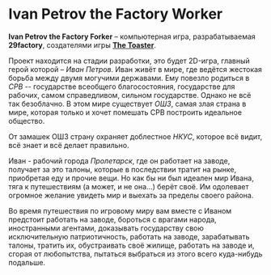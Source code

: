 # Ivan Petrov the Factory Worker

**Ivan Petrov the Factory Forker** – компьютерная игра, разрабатываемая **29factory**, создателями игры [**The Toaster**](http://thetoaster.esy.es/).

Проект находится на стадии разработки, это будет 2D-игра, главный герой которой – *Иван Петров*. Иван живёт в мире, где ведётся жестокая борьба между двумя могучими державами. Ему повезло родиться в *СРВ* -- государстве всеобщего благосостояния, государстве для рабочих, самом справедливом, сильном государстве. Однако не всё так безоблачно. В этом мире существует *ОШЗ*, самая злая страна в мире, которая только и хочет помешать СРВ построить идеальное общество. 

От замашек ОШЗ страну охраняет доблестное *НКУС*, которое всё видит, всё знает и всё делает правильно.

Иван - рабочий города *Пролетарск*, где он работает на заводе, получает за это талоны, которые в последствии тратит на рынке, приобретая еду и прочие вещи. Но как бы ни был идеален мир Ивана, тяга к путешествиям (а может, и не она...) берёт своё. Им одолевает огромное желание увидеть мир и выехать за пределы своего района.

Во время путешествия по игровому миру вам вместе с Иваном предстоит работать на заводе, бороться с врагами народа, иностранными агентами, доказывать государству свою исключительную патриотичность, работать на заводе, зарабатывать талоны, тратить их, обустраивать своё жилище, работать на заводе и, сгорая от любопытства, пытаться выбраться из этого всего куда-нибудь подальше.
